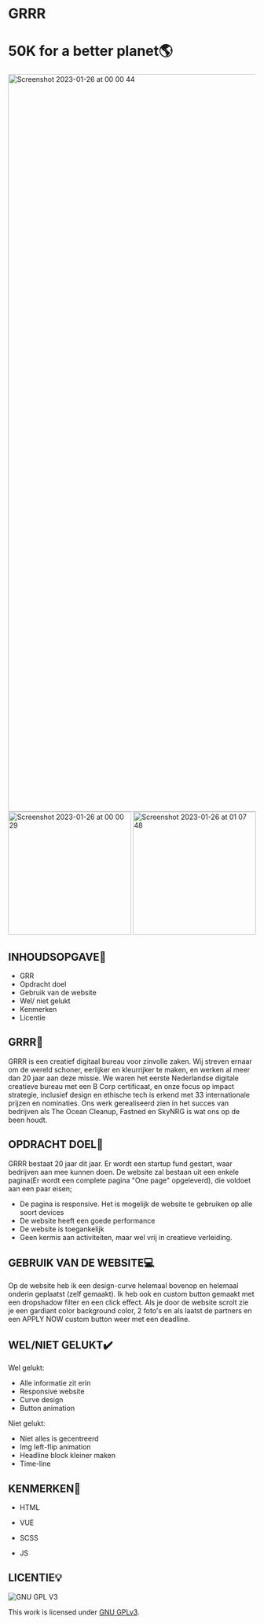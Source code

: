 # GRRR

# 50K for a better planet🌎

<img width="1500" alt="Screenshot 2023-01-26 at 00 00 44" src="https://user-images.githubusercontent.com/112861555/214711326-3b336e88-1821-46ff-a497-0ac610a9b2d6.png">

<img width="250" alt="Screenshot 2023-01-26 at 00 00 29" src="https://user-images.githubusercontent.com/112861555/214711341-64ba453f-aa6c-4098-80cd-dd6b90b2198d.png">

<img width="250" alt="Screenshot 2023-01-26 at 01 07 48" src="https://user-images.githubusercontent.com/112861555/214722183-e1d0051b-ee5e-49bb-8569-4cebbdf02c53.png">

## INHOUDSOPGAVE📃

- GRR
- Opdracht doel
- Gebruik van de website
- Wel/ niet gelukt
- Kenmerken
- Licentie

## GRRR🌊

GRRR is een creatief digitaal bureau voor zinvolle zaken. Wij streven ernaar om de wereld schoner, eerlijker en kleurrijker te maken, en werken al meer dan 20 jaar aan deze missie. We waren het eerste Nederlandse digitale creatieve bureau met een B Corp certificaat, en onze focus op impact strategie, inclusief design en ethische tech is erkend met 33 internationale prijzen en nominaties. Ons werk gerealiseerd zien in het succes van bedrijven als The Ocean Cleanup, Fastned en SkyNRG is wat ons op de been houdt.

## OPDRACHT DOEL🎯

GRRR bestaat 20 jaar dit jaar. Er wordt een startup fund gestart, waar bedrijven aan mee kunnen doen. De website zal bestaan uit een enkele pagina(Er wordt een complete pagina "One page" opgeleverd), die voldoet aan een paar eisen;

- De pagina is responsive. Het is mogelijk de website te gebruiken op alle soort devices
- De website heeft een goede performance
- De website is toegankelijk
- Geen kermis aan activiteiten, maar wel vrij in creatieve verleiding.

## GEBRUIK VAN DE WEBSITE💻

Op de website heb ik een design-curve helemaal bovenop en helemaal onderin geplaatst (zelf gemaakt). Ik heb ook en custom button gemaakt met een dropshadow filter en een click effect. Als je door de website scrolt zie je een gardiant color background color, 2 foto's en als laatst de partners en een APPLY NOW custom button weer met een deadline.

## WEL/NIET GELUKT✔️

Wel gelukt:

- Alle informatie zit erin
- Responsive website
- Curve design
- Button animation

Niet gelukt:

- Niet alles is gecentreerd
- Img left-flip animation
- Headline block kleiner maken
- Time-line

## KENMERKEN🚀

- HTML

- VUE

- SCSS

- JS

## LICENTIE💡

![GNU GPL V3](https://www.gnu.org/graphics/gplv3-127x51.png)

This work is licensed under [GNU GPLv3](./LICENSE).
